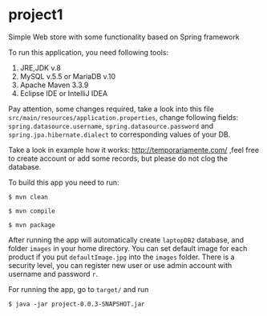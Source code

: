 # project1
Simple Web store with some functionality based on Spring framework

To run this application, you need following tools:
1) JRE,JDK v.8
2) MySQL v.5.5 or MariaDB v.10
2) Apache Maven 3.3.9
3) Eclipse IDE or IntelliJ IDEA

Pay attention, some changes required, take a look into this file `src/main/resources/application.properties`, change following fields: `spring.datasource.username`, `spring.datasource.password` and `spring.jpa.hibernate.dialect` to corresponding values of your DB.

Take a look in example how it works: http://temporariamente.com/ ,feel free to create account or add some records, but please do not clog the database.

To build this app you need to run:

`$ mvn clean`

`$ mvn compile`

`$ mvn package`

After running the app will automatically create `laptopDB2` database, and folder `images` in your home directory. You can set default image for each product if you put `defaultImage.jpg` into the `images` folder. There is a security level, you can register new user or use admin account with username and password `r`.

For running the app, go to `target/` and run

`$ java -jar project-0.0.3-SNAPSHOT.jar`
